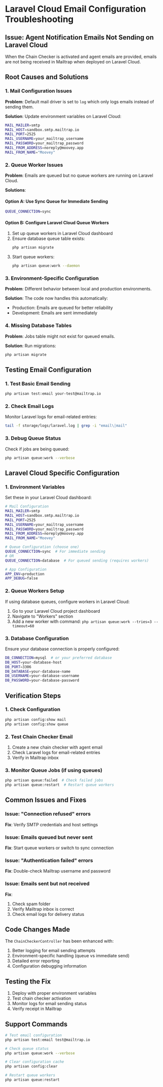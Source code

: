 # Laravel Cloud Email Configuration Troubleshooting

## Issue: Agent Notification Emails Not Sending on Laravel Cloud

When the Chain Checker is activated and agent emails are provided, emails are not being received in Mailtrap when deployed on Laravel Cloud.

## Root Causes and Solutions

### 1. Mail Configuration Issues

**Problem**: Default mail driver is set to `log` which only logs emails instead of sending them.

**Solution**: Update environment variables on Laravel Cloud:

```bash
MAIL_MAILER=smtp
MAIL_HOST=sandbox.smtp.mailtrap.io
MAIL_PORT=2525
MAIL_USERNAME=your_mailtrap_username
MAIL_PASSWORD=your_mailtrap_password
MAIL_FROM_ADDRESS=noreply@moovey.app
MAIL_FROM_NAME="Moovey"
```

### 2. Queue Worker Issues

**Problem**: Emails are queued but no queue workers are running on Laravel Cloud.

**Solutions**:

#### Option A: Use Sync Queue for Immediate Sending
```bash
QUEUE_CONNECTION=sync
```

#### Option B: Configure Laravel Cloud Queue Workers
1. Set up queue workers in Laravel Cloud dashboard
2. Ensure database queue table exists:
   ```bash
   php artisan migrate
   ```
3. Start queue workers:
   ```bash
   php artisan queue:work --daemon
   ```

### 3. Environment-Specific Configuration

**Problem**: Different behavior between local and production environments.

**Solution**: The code now handles this automatically:
- Production: Emails are queued for better reliability
- Development: Emails are sent immediately

### 4. Missing Database Tables

**Problem**: Jobs table might not exist for queued emails.

**Solution**: Run migrations:
```bash
php artisan migrate
```

## Testing Email Configuration

### 1. Test Basic Email Sending
```bash
php artisan test:email your-test@mailtrap.io
```

### 2. Check Email Logs
Monitor Laravel logs for email-related entries:
```bash
tail -f storage/logs/laravel.log | grep -i "email\|mail"
```

### 3. Debug Queue Status
Check if jobs are being queued:
```bash
php artisan queue:work --verbose
```

## Laravel Cloud Specific Configuration

### 1. Environment Variables
Set these in your Laravel Cloud dashboard:

```bash
# Mail Configuration
MAIL_MAILER=smtp
MAIL_HOST=sandbox.smtp.mailtrap.io
MAIL_PORT=2525
MAIL_USERNAME=your_mailtrap_username
MAIL_PASSWORD=your_mailtrap_password
MAIL_FROM_ADDRESS=noreply@moovey.app
MAIL_FROM_NAME="Moovey"

# Queue Configuration (choose one)
QUEUE_CONNECTION=sync  # For immediate sending
# OR
QUEUE_CONNECTION=database  # For queued sending (requires workers)

# App Configuration
APP_ENV=production
APP_DEBUG=false
```

### 2. Queue Workers Setup
If using database queues, configure workers in Laravel Cloud:
1. Go to your Laravel Cloud project dashboard
2. Navigate to "Workers" section
3. Add a new worker with command: `php artisan queue:work --tries=3 --timeout=60`

### 3. Database Configuration
Ensure your database connection is properly configured:
```bash
DB_CONNECTION=mysql  # or your preferred database
DB_HOST=your-database-host
DB_PORT=3306
DB_DATABASE=your-database-name
DB_USERNAME=your-database-username
DB_PASSWORD=your-database-password
```

## Verification Steps

### 1. Check Configuration
```bash
php artisan config:show mail
php artisan config:show queue
```

### 2. Test Chain Checker Email
1. Create a new chain checker with agent email
2. Check Laravel logs for email-related entries
3. Verify in Mailtrap inbox

### 3. Monitor Queue Jobs (if using queues)
```bash
php artisan queue:failed  # Check failed jobs
php artisan queue:restart  # Restart queue workers
```

## Common Issues and Fixes

### Issue: "Connection refused" errors
**Fix**: Verify SMTP credentials and host settings

### Issue: Emails queued but never sent
**Fix**: Start queue workers or switch to sync connection

### Issue: "Authentication failed" errors
**Fix**: Double-check Mailtrap username and password

### Issue: Emails sent but not received
**Fix**: 
1. Check spam folder
2. Verify Mailtrap inbox is correct
3. Check email logs for delivery status

## Code Changes Made

The `ChainCheckerController` has been enhanced with:
1. Better logging for email sending attempts
2. Environment-specific handling (queue vs immediate send)
3. Detailed error reporting
4. Configuration debugging information

## Testing the Fix

1. Deploy with proper environment variables
2. Test chain checker activation
3. Monitor logs for email sending status
4. Verify receipt in Mailtrap

## Support Commands

```bash
# Test email configuration
php artisan test:email test@mailtrap.io

# Check queue status
php artisan queue:work --verbose

# Clear configuration cache
php artisan config:clear

# Restart queue workers
php artisan queue:restart
```